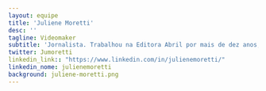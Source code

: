 ```yaml
---
layout: equipe
title: 'Juliene Moretti'
desc: ''
tagline: Videomaker
subtitle: 'Jornalista. Trabalhou na Editora Abril por mais de dez anos, passando pelas redações das revistas Recreio,  Alfa e Veja São Paulo, onde ficou por mais de oito anos. Trabalhou também na RedeTVMais e Editora Glamurama.'
twitter: Jumoretti
linkedin_link:: "https://www.linkedin.com/in/julienemoretti/"
linkedin_nome: julienemoretti
background: juliene-moretti.png
---
```

